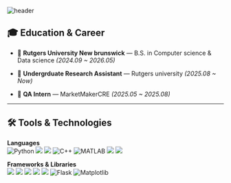 ![header](https://capsule-render.vercel.app/api?type=waving&color=auto&height=300&section=header&text=Kyle's%20Repository&fontSize=90)


## 🎓 Education & Career
- 🏫 **Rutgers University New brunswick** — B.S. in Computer science & Data science
  *(2024.09 ~ 2026.05)*
  
- 💼 **Undergrduate Research Assistant** — Rutgers university 
  *(2025.08 ~ Now)*
  
- 💼 **QA Intern** — MarketMakerCRE
  *(2025.05 ~ 2025.08)*
  
---

<!---
## 🏅 Certifications
- **ISTQB CTFL (국제 소프트웨어 테스팅 자격)** — International Software Testing Qualification Board (2025.02)
- **Linux Master Level 2 (리눅스 마스터 2급)** — Korea Information & Communication Promotion Association (2025.03)  
- **Information Processing Engineer (정보처리기사)** — Human Resources Development Service of Korea (2025.09)

---

--->

## 🛠️ Tools & Technologies

**Languages**  
![Python](https://img.shields.io/badge/Python-3776AB?style=flat&logo=python&logoColor=white)
<img src="https://img.shields.io/badge/java-007396?style=flat-square&logo=java&logoColor=white"/>
<img src="https://img.shields.io/badge/C-A8B9CC?style=flat-square&logo=C&logoColor=white"/>
![C++](https://img.shields.io/badge/C++-00599C?style=flat&logo=c%2B%2B&logoColor=white)
![MATLAB](https://img.shields.io/badge/MATLAB-0076A8?style=flat&logo=Mathworks&logoColor=white)
<img src="https://img.shields.io/badge/HTML5-E34F26?style=flat-square&logo=html5&logoColor=white"/>
 <img src="https://img.shields.io/badge/CSS3-1572B6?style=flat-square&logo=css3&logoColor=white"/>


**Frameworks & Libraries**  
<img src="https://img.shields.io/badge/pandas-%23150458.svg?&style=flat&logo=pandas&logoColor=white" />
<img src="https://img.shields.io/badge/opencv-%235C3EE8.svg?&style=flat&logo=opencv&logoColor=white" />
<img src="https://img.shields.io/badge/numpy-%23013243.svg?&style=flat&logo=numpy&logoColor=white" />
<img src="https://img.shields.io/badge/scikit--learn-%23F7931E.svg?&style=flat&logo=scikit-learn&logoColor=black" />
<img src="https://img.shields.io/badge/react-%2361DAFB.svg?&style=flat&logo=react&logoColor=black" />
![Flask](https://img.shields.io/badge/Flask-000000?style=flat&logo=flask&logoColor=white)
![Matplotlib](https://img.shields.io/badge/Matplotlib-11557C?style=flat&logo=matplotlib&logoColor=white)

<!---
---


## 📁 What's Inside
| Project | Description | Tech Stack |
|---------|------------|------------|
| 🛰️ **Weather Information System** | A real-time weather system using FreeRTOS. | FreeRTOS, UART, C |
| 🚗 **Vehicle Control Module** | Intelligent module for vehicle control using AI and CAN communication. | C++, CAN, Deep Learning |
| 🤖 **Autonomous RC Car** | A small-scale autonomous vehicle using Python and embedded protocols. | Python, UART, I2C, OpenCV, ROS2 |

---


## 📫 Contact Me
- 💻 GitHub: [@lch-98](https://github.com/lch-98)
- 📧 Email: dlcndgusgnss@naver.com
- 🌐 Blog: [https://blog.naver.com/dlcndgusgnss](https://blog.naver.com/dlcndgusgnss)
- 🔗 LinkedIn: [LEE CHUNGHYEON](https://www.linkedin.com/in/%EC%B6%A9%ED%98%84-%EC%9D%B4-b87b74337/)

Feel free to reach out if you have any questions or would like to collaborate!











<br/> **AWS & python studying**

<h2>My tech stack </h2>

<img src="https://img.shields.io/badge/Python-3776AB?style=flat-square&logo=Python&logoColor=white"/>   <img src="https://img.shields.io/badge/MySQL-4479A1?style=flat-square&logo=MySQL&logoColor=white"/> <img src="https://img.shields.io/badge/MongoDB-47A248?style=flat-square&logo=MongoDB&logoColor=white"/> <img src="https://img.shields.io/badge/Node.js-339933?style=flat-square&logo=Node.js&logoColor=white"/> <img src="https://img.shields.io/badge/React-61DAFB?style=flat-square&logo=React&logoColor=black"/> 

--->








<!---
- 👋 Hi, I’m @KyleKimx 
- 👀 I’m interested in ...
- 🌱 I’m currently learning ...
- 💞️ I’m looking to collaborate on ...
- 📫 How to reach me ...
- 😄 Pronouns: ...
- ⚡ Fun fact: ...

KyleKimx/KyleKimx is a ✨ special ✨ repository because its `README.md` (this file) appears on your GitHub profile.
You can click the Preview link to take a look at your changes.
--->
